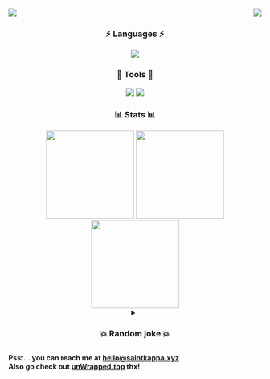 <h1>
  <img src="https://readme-typing-svg.herokuapp.com?font=Fira+Code&duration=2250&weight=700&size=36&pause=1000&color=FE194D&background=FFFFFF00&vCenter=true&repeat=false&width=435&height=40&lines=Why%2C+hello+there!👋" />
  <img style="float: right;" src="https://dcbadge.vercel.app/api/shield/315531146953752578?theme=discord-inverted" />
</h1>

<div align="center">
  <h3>⚡ Languages ⚡</h3>
  <img src="https://skillicons.dev/icons?i=js,ts,html,css,java,py,cpp" />
  <h3>🔧 Tools 🔧</h3>
  <div align="center">
    <img src="https://skillicons.dev/icons?i=nodejs,svelte,react,vite,vercel,heroku,express,graphql,electron,git,mongodb,redis,mysql,firebase,supabase" />
    <img src="https://skillicons.dev/icons?i=tailwind,threejs,gcp,aws,linux,maven,androidstudio,netlify,bash,cloudflare,docker,figma,idea,vscode" />
  </div>
  
  <h3>📊 Stats 📊</h3>
  <img height="175px" src="https://github-readme-stats.vercel.app/api/top-langs/?username=theSaintKappa&theme=tokyonight&layout=compact&count_private=true" />
  <img height="175px" src="https://github-readme-stats.vercel.app/api?username=theSaintkappa&theme=radical&show_icons=true&count_private=true" />
  <img height="175px" src="https://github-readme-streak-stats.herokuapp.com/?user=theSaintKappa&theme=cobalt&count_private=true" />
  <br>
  
  <details>
    <summary><h3>💥 Random joke 💥</h3></summary>
    <img src="https://readme-jokes.vercel.app/api" />
  </details>
</div>

<strong>Psst... you can reach me at hello@saintkappa.xyz</strong><br>
<strong>Also go check out [unWrapped.top](https://unwrapped.top) thx!</strong>
